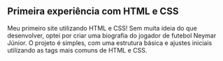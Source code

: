 ## Primeira experiência com HTML e CSS
Meu primeiro site utilizando HTML e CSS! Sem muita ideia do que desenvolver, optei por criar uma biografia do jogador de futebol Neymar Júnior. O projeto é simples, com uma estrutura básica e ajustes iniciais utilizando as tags mais comuns de HTML e CSS.
